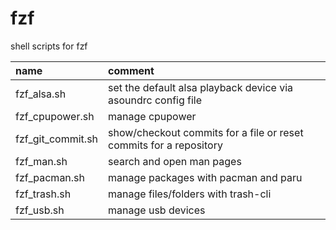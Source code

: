 # fzf

shell scripts for fzf

| name              | comment                                                            |
| :---------------- | :----------------------------------------------------------------- |
| fzf_alsa.sh       | set the default alsa playback device via asoundrc config file      |
| fzf_cpupower.sh   | manage cpupower                                                    |
| fzf_git_commit.sh | show/checkout commits for a file or reset commits for a repository |
| fzf_man.sh        | search and open man pages                                          |
| fzf_pacman.sh     | manage packages with pacman and paru                               |
| fzf_trash.sh      | manage files/folders with trash-cli                                |
| fzf_usb.sh        | manage usb devices                                                 |
